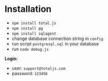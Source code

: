 # Installation

- `npm install total.js`
- `npm install pg`
- `npm install sqlagent`
- change database connection string in `config`
- run script `postgresql.sql` in your database
- run `node debug.js`

__Login__:
- user: `support@totaljs.com`
- password: `123456`
